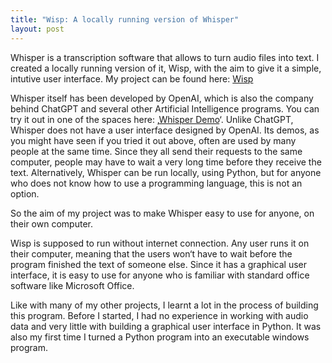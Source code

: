```yaml
---
title: "Wisp: A locally running version of Whisper"
layout: post
---
```

Whisper is a transcription software that allows to turn audio files into text. I created a
 locally running version of it, Wisp, with the aim to give it a simple, intutive user interface. My project can be found here: [Wisp](https://github.com/InaKrapp/whisper-locally-running)

Whisper itself has been developed by OpenAI, which is also the company behind ChatGPT and several other Artificial Intelligence programs. 
You can try it out in one of the spaces here: ‚[Whisper Demo](https://huggingface.co/openai/whisper-large-v3)‘.
Unlike ChatGPT, Whisper does not have a user interface designed by OpenAI. Its demos, as you might have seen if you tried it out above, often are used by many people at the same time. Since they all send their requests to the same computer, people may have to wait a very long time before they receive the text. Alternatively, Whisper can be run locally, using Python, but for anyone who does not know how to use a programming language, this is not an option.

So the aim of my project was to make Whisper easy to use for anyone, on their own computer.

 Wisp is supposed to run without internet connection. Any user runs it on their computer, meaning that the users won‘t have to wait before the program finished the text of someone else. Since it has a graphical user interface, it is easy to use for anyone who is familiar with standard office software like Microsoft Office. 

Like with many of my other projects, I learnt a lot in the process of building this program. Before I started, I had no experience in working with audio data and very little with building a graphical user interface in Python. It was also my first time I turned a Python program into an executable windows program.
